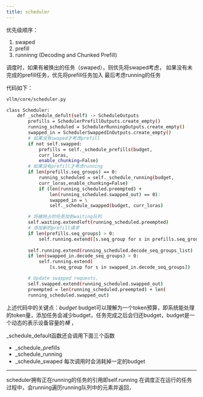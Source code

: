 ```yaml
---
title: scheduler
---
```



优先级顺序：
1. swaped
2. prefill
3. runninng (Decoding and Chunked Prefill)

调度时，如果有被换出的任务（swaped），则优先将swaped考虑，
如果没有未完成的prefill任务，优先将prefill任务加入
最后考虑running的任务

代码如下：
```bash
vllm/core/scheduler.py

class Scheduler:
	def _schedule_defult(self) -> ScheduleOutputs
		prefills = SchedulerPrefillOutputs.create_empty()
		running_scheduled = SchedulerRunningOutputs.create_empty()
		swapped_in = SchedulerSwappedInOutputs.create_empty()
		# 如果没有swaped才考虑prefill
		if not self.swapped:
			prefills = self._schedule_prefills(budget,
			curr_loras,
			enable_chunking=False)
		# 如果没有prefill才考虑running
		if len(prefills.seq_groups) == 0:
			running_scheduled = self._schedule_running(budget,
			curr_loras,enable_chunking=False)
			if (len(running_scheduled.preempted) +
				len(running_scheduled.swapped_out) == 0):
				swapped_in = \
				self._schedule_swapped(budget, curr_loras)

		# 将被抢占的任务加到waiting队列
		self.waiting.extendleft(running_scheduled.preempted)
		# 添加新的prefill请求
		if len(prefills.seq_groups) > 0:
			self.running.extend([s.seq_group for s in prefills.seq_groups])
		
		self.running.extend(running_scheduled.decode_seq_groups_list)
		if len(swapped_in.decode_seq_groups) > 0:
			self.running.extend(
				[s.seq_group for s in swapped_in.decode_seq_groups])

		# Update swapped requests.
		self.swapped.extend(running_scheduled.swapped_out)
		preempted = len(running_scheduled.preempted) + len(
		running_scheduled.swapped_out)
```

上述代码中的关键点：*budget* 
budget可以理解为一个token预算，即系统能处理的token量，添加任务会减少budget，任务完成之后会归还budget，budget是一个动态的表示设备容量的*桶* ，

_schedule_default函数还会调用下面三个函数
- _schedule_prefills
- _schedule_running
- _schedule_swaped
每次调用时会消耗掉一定的budget



-------

scheduler拥有正在running的任务的引用即self.running
在调度正在运行的任务过程中，会running遍历running队列中的元素并返回，


